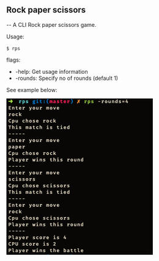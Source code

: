 <h2>Rock paper scissors </h2>
--
A CLI Rock paper scissors game. 

Usage:
```shell
$ rps
```

flags:
* -help: Get usage information
* -rounds: Specify no of rounds (default 1)

See example below:

![rps](./Screenshot%202020-07-20%20at%207.39.37%20PM.png)